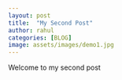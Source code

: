 ```yaml
---
layout: post
title:  "My Second Post"
author: rahul
categories: [BLOG]
image: assets/images/demo1.jpg
---
```

Welcome to my second post